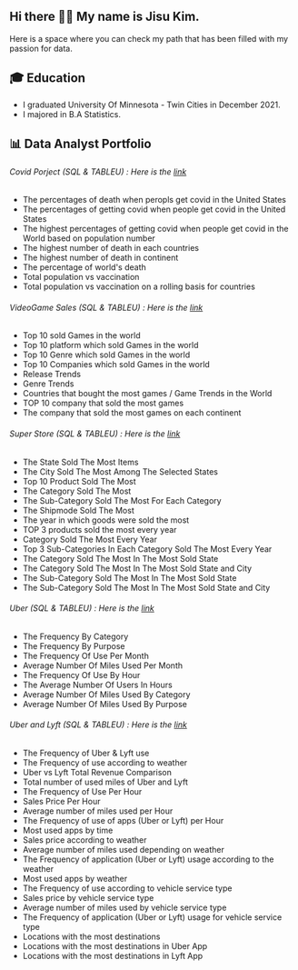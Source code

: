 ## Hi there 🙋‍♂️ My name is Jisu Kim. 

 Here is a space where you can check my path that has been filled with my passion for data.

## 🎓 Education
- I graduated University Of Minnesota - Twin Cities in December 2021. 
- I majored in B.A Statistics. 

## 📊 Data Analyst Portfolio
###### Covid Porject (SQL & TABLEU) : Here is the [link](https://github.com/PathofJisu/Data-Analyst-Portfolio/tree/main/1.%20Covid%20Porject/)
  * The percentages of death when peropls get covid in the United States
  * The percentages of getting covid when people get covid in the United States
  * The highest percentages of getting covid when people get covid in the World based on population number
  * The highest number of death in each countries
  * The highest number of death in continent
  * The percentage of world's death
  * Total population vs vaccination
  * Total population vs vaccination on a rolling basis for countries
###### VideoGame Sales (SQL & TABLEU) : Here is the [link](https://github.com/PathofJisu/Data-Analyst-Portfolio/tree/main/2.%20VideoGame%20Sales/)
  * Top 10 sold Games in the world
  * Top 10 platform which sold Games in the world
  * Top 10 Genre which sold Games in the world
  * Top 10 Companies which sold Games in the world
  * Release Trends
  * Genre Trends
  * Countries that bought the most games / Game Trends in the World
  * TOP 10 company that sold the most games
  * The company that sold the most games on each continent
###### Super Store (SQL & TABLEU) : Here is the [link](https://github.com/PathofJisu/Data-Analyst-Portfolio/tree/main/3.%20Super%20Store/)
  * The State Sold The Most Items
  * The City Sold The Most Among The Selected States
  * Top 10 Product Sold The Most
  * The Category Sold The Most
  * The Sub-Category Sold The Most For Each Category
  * The Shipmode Sold The Most
  * The year in which goods were sold the most
  * TOP 3 products sold the most every year
  * Category Sold The Most Every Year
  * Top 3 Sub-Categories In Each Category Sold The Most Every Year
  * The Category Sold The Most In The Most Sold State
  * The Category Sold The Most In The Most Sold State and City
  * The Sub-Category Sold The Most In The Most Sold State
  * The Sub-Category Sold The Most In The Most Sold State and City
###### Uber (SQL & TABLEU) : Here is the [link](https://github.com/PathofJisu/Data-Analyst-Portfolio/tree/main/4.%20Uber/)
  * The Frequency By Category
  * The Frequency By Purpose
  * The Frequency Of Use Per Month
  * Average Number Of Miles Used Per Month 
  * The Frequency Of Use By Hour
  * The Average Number Of Users In Hours
  * Average Number Of Miles Used By Category
  * Average Number Of Miles Used By Purpose
###### Uber and Lyft (SQL & TABLEU) : Here is the [link](https://github.com/PathofJisu/Data-Analyst-Portfolio/tree/main/5.%20Uber%20and%20Lyft/)
  * The Frequency of Uber & Lyft use
  * The Frequency of use according to weather
  * Uber vs Lyft Total Revenue Comparison
  * Total number of used miles of Uber and Lyft
  * The Frequency of Use Per Hour
  * Sales Price Per Hour
  * Average number of miles used per Hour
  * The Frequency of use of apps (Uber or Lyft) per Hour
  * Most used apps by time
  * Sales price according to weather
  * Average number of miles used depending on weather
  * The Frequency of application (Uber or Lyft) usage according to the weather
  * Most used apps by weather
  * The Frequency of use according to vehicle service type
  * Sales price by vehicle service type
  * Average number of miles used by vehicle service type
  * The Frequency of application (Uber or Lyft) usage for vehicle service type
  * Locations with the most destinations
  * Locations with the most destinations in Uber App
  * Locations with the most destinations in Lyft App
  
  







